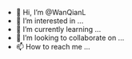 - 👋 Hi, I’m @WanQianL
- 👀 I’m interested in ...
- 🌱 I’m currently learning ...
- 💞️ I’m looking to collaborate on ...
- 📫 How to reach me ...

<!---
WanQianL/WanQianL is a ✨ special ✨ repository because its `README.md` (this file) appears on your GitHub profile.
You can click the Preview link to take a look at your changes.
--->
